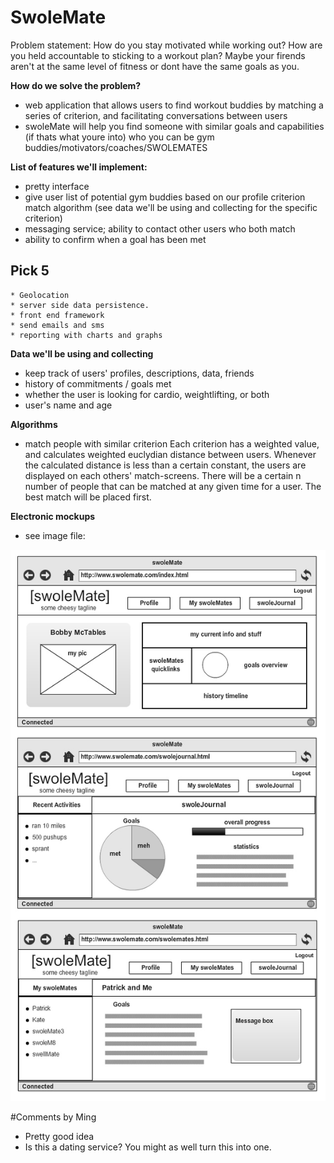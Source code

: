  SwoleMate
============

Problem statement: How do you stay motivated while working out? How are you 
held accountable to sticking to a workout plan? Maybe your firends aren't at 
the same level of fitness or dont have the same goals as you. 

**How do we solve the problem?**
* web application that allows users to find workout buddies by matching a 
		series of criterion, and facilitating conversations between users
* swoleMate will help you find someone with similar goals and capabilities 
		(if thats what youre into) who you can be gym 
		buddies/motivators/coaches/SWOLEMATES

**List of features we'll implement:**
* pretty interface
* give user list of potential gym buddies based on our profile criterion 
	  match algorithm (see data we'll be using and collecting for the specific
	  criterion)
* messaging service; ability to contact other users who both match
* ability to confirm when a goal has been met

Pick 5
------
	* Geolocation
	* server side data persistence. 
	* front end framework 
	* send emails and sms
	* reporting with charts and graphs


**Data we'll be using and collecting**
* keep track of users' profiles, descriptions, data, friends
* history of commitments / goals met
* whether the user is looking for cardio, weightlifting, or both
* user's name and age


**Algorithms**
* match people with similar criterion
	Each criterion has a weighted value, and calculates weighted euclydian 
	distance between users. Whenever the calculated distance is less than
	a certain constant, the users are displayed on each others' match-screens.
	There will be a certain n number of people that can be matched at any 
	given time for a user. The best match will be placed first. 

**Electronic mockups**
* see image file:

![](wireframe_mockup.jpg)

#Comments by Ming
* Pretty good idea
* Is this a dating service?  You might as well turn this into one.

